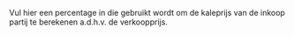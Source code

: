 Vul hier een percentage in die gebruikt wordt om de kaleprijs van de inkoop partij te berekenen a.d.h.v. de verkoopprijs. 